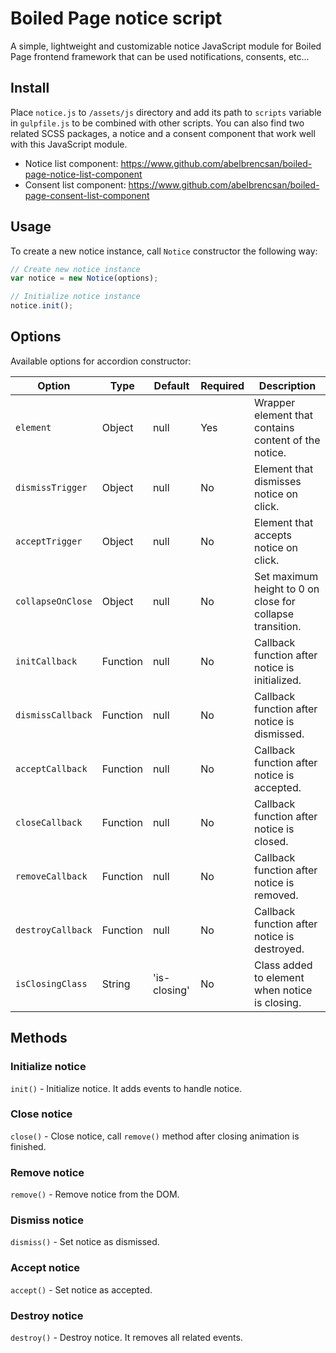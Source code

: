 # Boiled Page notice script

A simple, lightweight and customizable notice JavaScript module for Boiled Page frontend framework that can be used notifications, consents, etc...

## Install

Place `notice.js` to `/assets/js` directory and add its path to `scripts` variable in `gulpfile.js` to be combined with other scripts. You can also find two related SCSS packages, a notice and a consent component that work well with this JavaScript module.

- Notice list component: <https://www.github.com/abelbrencsan/boiled-page-notice-list-component>
- Consent list component: <https://www.github.com/abelbrencsan/boiled-page-consent-list-component>

## Usage

To create a new notice instance, call `Notice` constructor the following way:

```js
// Create new notice instance
var notice = new Notice(options);

// Initialize notice instance
notice.init();
```

## Options

Available options for accordion constructor:

Option| Type | Default | Required | Description
------|------|---------|----------|------------
`element` | Object | null | Yes | Wrapper element that contains content of the notice.
`dismissTrigger` | Object | null | No | Element that dismisses notice on click.
`acceptTrigger` | Object | null | No | Element that accepts notice on click.
`collapseOnClose` | Object | null | No | Set maximum height to 0 on close for collapse transition.
`initCallback` | Function | null | No | Callback function after notice is initialized.
`dismissCallback` | Function | null | No | Callback function after notice is dismissed.
`acceptCallback` | Function | null | No | Callback function after notice is accepted.
`closeCallback` | Function | null | No | Callback function after notice is closed.
`removeCallback` | Function | null | No | Callback function after notice is removed.
`destroyCallback` | Function | null | No | Callback function after notice is destroyed.
`isClosingClass` | String | 'is-closing' | No | Class added to element when notice is closing.

## Methods

### Initialize notice

`init()` - Initialize notice. It adds events to handle notice.

### Close notice

`close()` - Close notice, call `remove()` method after closing animation is finished.

### Remove notice

`remove()` - Remove notice from the DOM.

### Dismiss notice

`dismiss()` - Set notice as dismissed.

### Accept notice

`accept()` - Set notice as accepted.

### Destroy notice

`destroy()` - Destroy notice. It removes all related events.